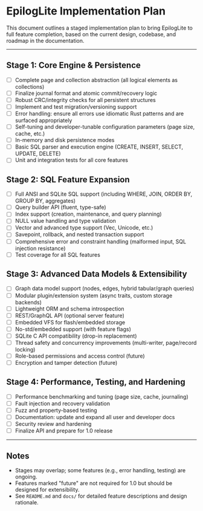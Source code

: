 # EpilogLite Implementation Plan

This document outlines a staged implementation plan to bring EpilogLite to full feature completion, based on the current design, codebase, and roadmap in the documentation.

---

## Stage 1: Core Engine & Persistence

- [ ] Complete page and collection abstraction (all logical elements as collections)
- [ ] Finalize journal format and atomic commit/recovery logic
- [ ] Robust CRC/integrity checks for all persistent structures
- [ ] Implement and test migration/versioning support
- [ ] Error handling: ensure all errors use idiomatic Rust patterns and are surfaced appropriately
- [ ] Self-tuning and developer-tunable configuration parameters (page size, cache, etc.)
- [ ] In-memory and disk persistence modes
- [ ] Basic SQL parser and execution engine (CREATE, INSERT, SELECT, UPDATE, DELETE)
- [ ] Unit and integration tests for all core features

## Stage 2: SQL Feature Expansion

- [ ] Full ANSI and SQLite SQL support (including WHERE, JOIN, ORDER BY, GROUP BY, aggregates)
- [ ] Query builder API (fluent, type-safe)
- [ ] Index support (creation, maintenance, and query planning)
- [ ] NULL value handling and type validation
- [ ] Vector and advanced type support (Vec<T>, Unicode, etc.)
- [ ] Savepoint, rollback, and nested transaction support
- [ ] Comprehensive error and constraint handling (malformed input, SQL injection resistance)
- [ ] Test coverage for all SQL features

## Stage 3: Advanced Data Models & Extensibility

- [ ] Graph data model support (nodes, edges, hybrid tabular/graph queries)
- [ ] Modular plugin/extension system (async traits, custom storage backends)
- [ ] Lightweight ORM and schema introspection
- [ ] REST/GraphQL API (optional server feature)
- [ ] Embedded VFS for flash/embedded storage
- [ ] No-std/embedded support (with feature flags)
- [ ] SQLite C API compatibility (drop-in replacement)
- [ ] Thread safety and concurrency improvements (multi-writer, page/record locking)
- [ ] Role-based permissions and access control (future)
- [ ] Encryption and tamper detection (future)

## Stage 4: Performance, Testing, and Hardening

- [ ] Performance benchmarking and tuning (page size, cache, journaling)
- [ ] Fault injection and recovery validation
- [ ] Fuzz and property-based testing
- [ ] Documentation: update and expand all user and developer docs
- [ ] Security review and hardening
- [ ] Finalize API and prepare for 1.0 release

---

## Notes

- Stages may overlap; some features (e.g., error handling, testing) are ongoing.
- Features marked "future" are not required for 1.0 but should be designed for extensibility.
- See `README.md` and `docs/` for detailed feature descriptions and design rationale.
